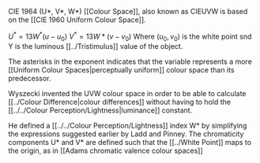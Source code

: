 CIE 1964 (U*, V*, W*) [[Colour Space]], also known as CIEUVW is based on the [[CIE 1960 Uniform Colour Space]].

$U^*=13W^*(u-u_0)$
$V^*=13W*(v-v_0)$
Where ($u_0,v_0$) is the white point snd Y is the luminous [[../Tristimulus]] value of the object.

The asterisks in the exponent indicates that the variable represents a more [[Uniform Colour Spaces|perceptually uniform]] colour space than its predecessor.

Wyszecki invented the UVW colour space in order to be able to calculate [[../Colour Difference|colour differences]] without having to hold the [[../../Colour Perception/Lightness|luminance]] constant.

He defined a [[../../Colour Perception/Lightness]] index W* by simplifying the expressions suggested earlier by Ladd and Pinney. The chromaticity components U* and V* are defined such that the [[../White Point]] maps to the origin, as in [[Adams chromatic valence colour spaces]]